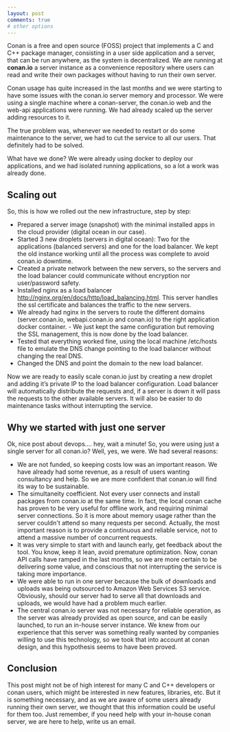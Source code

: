```yaml
---
layout: post
comments: true
# other options
---
```


Conan is a free and open source (FOSS) project that implements a C and C++ package manager, consisting in a user side application and a server, that can be run anywhere, as the system is decentralized. We are running at **conan.io** a server instance as a convenience repository where users can read and write their own packages without having to run their own server.

Conan usage has quite increased in the last months and we were starting to have some issues with the conan.io server memory and processor. We were using a single machine where a conan-server, the conan.io web and the web-api applications were running. We had already scaled up the server adding resources to it.

The true problem was, whenever we needed to restart or do some maintenance to the server, we had to cut the service to all our users. That definitely had to be solved.

What have we done? We were already using docker to deploy our applications, and we had isolated running applications, so a lot a work was already done. 

<h2 class="section-heading">Scaling out</h2>

So, this is how we rolled out the new infrastructure, step by step:

- Prepared a server image (snapshot) with the minimal installed apps in the cloud provider (digital ocean in our case).
- Started 3 new droplets (servers in digital ocean): Two for the applications (balanced servers) and one for the load balancer. We kept the old instance working until all the process was complete to avoid conan.io downtime.
- Created a private network between the new servers, so the servers and the load balancer could communicate without encryption nor user/password safety.
- Installed nginx as a load balancer http://nginx.org/en/docs/http/load_balancing.html. This server handles the ssl certificate and balances the traffic to the new servers.
- We already had nginx in the servers to route the different domains (server.conan.io, webapi.conan.io and conan.io) to the right application docker container.  - We just kept the same configuration but removing the SSL management, this is now done by the load balancer.
- Tested that everything worked fine, using the local machine /etc/hosts file to emulate the DNS change pointing to the load balancer without changing the real DNS.
- Changed the DNS and point the domain to the new load balancer.

Now we are ready to easily scale conan.io just by creating a new droplet and adding it’s private IP to the load balancer configuration. Load balancer will automatically distribute the requests and, if a server is down it will pass the requests to the other available servers. It will also be easier to do maintenance tasks without interrupting the service.

<h2 class="section-heading">Why we started with just one server</h2>


Ok, nice post about devops…. hey, wait a minute! So, you were using just a single server for all conan.io? Well, yes, we were. We had several reasons:

- We are not funded, so keeping costs low was an important reason. We have already had some revenue, as a result of users wanting consultancy and help. So we are more confident that conan.io will find its way to be sustainable. 
- The simultaneity coefficient. Not every user connects and install packages from conan.io at the same time. In fact, the local conan cache has proven to be very useful for offline work, and requiring minimal server connections. So it is more about memory usage rather than the server couldn't attend so many requests per second. Actually, the most important reason is to provide a continuous and reliable service, not to attend a massive number of concurrent requests.
- It was very simple to start with and launch early, get feedback about the tool. You know, keep it lean, avoid premature optimization. Now, conan API calls have ramped in the last months, so we are more certain to be delivering some value, and conscious that not interrupting the service is taking more importance.
- We were able to run in one server because the bulk of downloads and uploads was being outsourced to Amazon Web Services S3 service. Obviously, should our server had to serve all that downloads and uploads, we would have had a problem much earlier.
- The central conan.io server was not necessary for reliable operation, as the server was already provided as open source, and can be easily launched, to run an in-house server instance. We knew from our experience that this server was something really wanted by companies willing to use this technology, so we took that into account at conan design, and this hypothesis seems to have been proved.

<h2 class="section-heading">Conclusion</h2>

This post might not be of high interest for many C and C++ developers or conan users, which might be interested in new features, libraries, etc. But it is something necessary, and as we are aware of some users already running their own server, we thought that this information could be useful for them too. Just remember, if you need help with your in-house conan server, we are here to help, write us an email.
